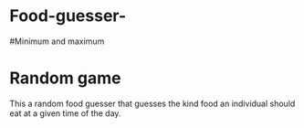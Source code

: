 # Food-guesser-
#Minimum and maximum 
# Random game
This a random food guesser that guesses the kind food an individual should eat at a given time of the day.
